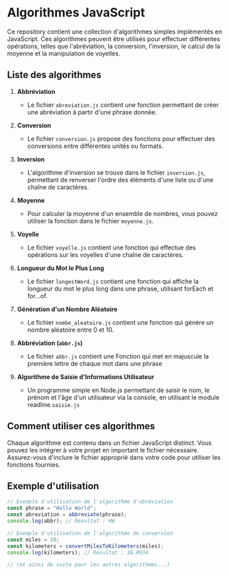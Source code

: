 # Algorithmes JavaScript

Ce repository contient une collection d'algorithmes simples implémentés en JavaScript. Ces algorithmes peuvent être utilisés pour effectuer différentes opérations, telles que l'abréviation, la conversion, l'inversion, le calcul de la moyenne et la manipulation de voyelles.

## Liste des algorithmes

1. **Abbréviation**
   - Le fichier `abreviation.js` contient une fonction permettant de créer une abréviation à partir d'une phrase donnée.

2. **Conversion**
   - Le fichier `conversion.js` propose des fonctions pour effectuer des conversions entre différentes unités ou formats.

3. **Inversion**
   - L'algorithme d'inversion se trouve dans le fichier `inversion.js`, permettant de renverser l'ordre des éléments d'une liste ou d'une chaîne de caractères.

4. **Moyenne**
   - Pour calculer la moyenne d'un ensemble de nombres, vous pouvez utiliser la fonction dans le fichier `moyenne.js`.

5. **Voyelle**
   - Le fichier `voyelle.js` contient une fonction qui effectue des opérations sur les voyelles d'une chaîne de caractères.

6. **Longueur du Mot le Plus Long**
   - Le fichier `longestWord.js` contient une fonction qui affiche la longueur du mot le plus long dans une phrase, utilisant forEach et for...of.

7. **Génération d'un Nombre Aléatoire**
   - Le fichier `nombe_aleatoire.js` contient une fonction qui génère un nombre aléatoire entre 0 et 10.

8. **Abbréviation (`abbr.js`)**
   - Le fichier `abbr.js` contient une Fonction qui met en majuscule la première lettre de chaque mot dans une phrase

9. **Algorithme de Saisie d'Informations Utilisateur**
   - Un programme simple en Node.js permettant de saisir le nom, le prénom et l'âge d'un utilisateur via la console, en utilisant le module readline.`saisie.js`

## Comment utiliser ces algorithmes

Chaque algorithme est contenu dans un fichier JavaScript distinct. Vous pouvez les intégrer à votre projet en important le fichier nécessaire. Assurez-vous d'inclure le fichier approprié dans votre code pour utiliser les fonctions fournies.

## Exemple d'utilisation

```javascript
// Exemple d'utilisation de l'algorithme d'abréviation
const phrase = "Hello World";
const abreviation = abbreviate(phrase);
console.log(abbr); // Résultat : HW

// Exemple d'utilisation de l'algorithme de conversion
const miles = 10;
const kilometers = convertMilesToKilometers(miles);
console.log(kilometers); // Résultat : 16.0934

// (et ainsi de suite pour les autres algorithmes...)
